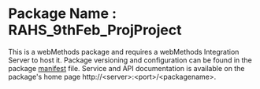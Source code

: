 # Package Name : RAHS_9thFeb_ProjProject
This is a webMethods package and requires a webMethods Integration Server to host it. Package versioning and configuration can be found in the package [manifest](./RAHS_9thFeb_ProjProject/manifest.v3) file. Service and API documentation is available on the package's home page http://&lt;server&gt;:&lt;port&gt;/&lt;packagename>.